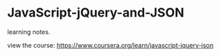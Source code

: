 # JavaScript-jQuery-and-JSON

learning notes.

view the course: https://www.coursera.org/learn/javascript-jquery-json